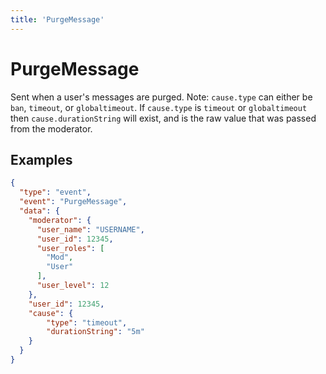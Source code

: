 ```yaml
---
title: 'PurgeMessage'
---
```

# PurgeMessage

Sent when a user's messages are purged. Note: `cause.type` can either be `ban`, `timeout`, or `globaltimeout`. If `cause.type` is `timeout` or `globaltimeout` then `cause.durationString` will exist, and is the raw value that was passed from the moderator.

## Examples
```json
{
  "type": "event",
  "event": "PurgeMessage",
  "data": {
    "moderator": {
      "user_name": "USERNAME",
      "user_id": 12345,
      "user_roles": [
        "Mod",
        "User"
      ],
      "user_level": 12
    },
    "user_id": 12345,
    "cause": {
        "type": "timeout",
        "durationString": "5m"
    }
  }
}
```

